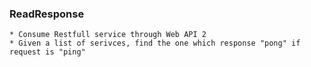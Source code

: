 ### ReadResponse
	* Consume Restfull service through Web API 2
	* Given a list of serivces, find the one which response "pong" if request is "ping"